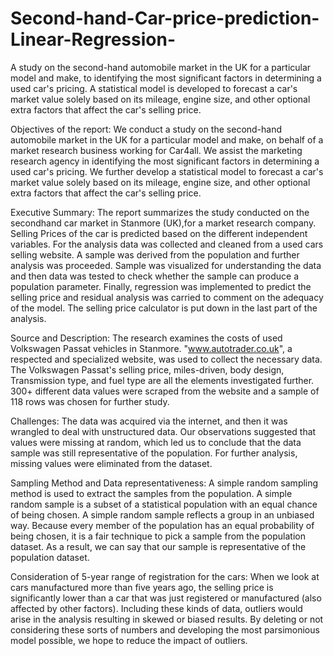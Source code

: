 # Second-hand-Car-price-prediction-Linear-Regression-
A study on the second-hand automobile market in the UK for a particular model and  make, to identifying the most significant factors in determining a used car's pricing. A statistical model is developed to forecast a car's market value solely based on its  mileage, engine size, and other optional extra factors that affect the car's selling price.

Objectives of the report:
We conduct a study on the second-hand automobile market in the UK for a particular model and 
make, on behalf of a market research business working for Car4all. We assist the marketing 
research agency in identifying the most significant factors in determining a used car's pricing. 
We further develop a statistical model to forecast a car's market value solely based on its 
mileage, engine size, and other optional extra factors that affect the car's selling price.

Executive Summary:
The report summarizes the study conducted on the secondhand car market in Stanmore
(UK),for a market research company. Selling Prices of the car is predicted based on the 
different independent variables. For the analysis data was collected and cleaned from a used 
cars selling website. A sample was derived from the population and further analysis was 
proceeded. Sample was visualized for understanding the data and then data was tested to 
check whether the sample can produce a population parameter. Finally, regression was 
implemented to predict the selling price and residual analysis was carried to comment on the 
adequacy of the model. The selling price calculator is put down in the last part of the analysis.

Source and Description:
The research examines the costs of used Volkswagen Passat vehicles in Stanmore. "www.autotrader.co.uk", a respected and specialized website, was used to collect the necessary data. The Volkswagen Passat's selling price, miles-driven, body design, 
Transmission type, and fuel type are all the elements investigated further. 300+ different data 
values were scraped from the website and a sample of 118 rows was chosen for further study.

Challenges: 
The data was acquired via the internet, and then it was wrangled to deal with 
unstructured data. Our observations suggested that values were missing at random, which led 
us to conclude that the data sample was still representative of the population. For further 
analysis, missing values were eliminated from the dataset.

Sampling Method and Data representativeness: 
A simple random sampling method is used 
to extract the samples from the population. A simple random sample is a subset of a statistical 
population with an equal chance of being chosen. A simple random sample reflects a group in 
an unbiased way. Because every member of the population has an equal probability of being 
chosen, it is a fair technique to pick a sample from the population dataset. As a result, we can 
say that our sample is representative of the population dataset.

Consideration of 5-year range of registration for the cars:
When we look at cars manufactured more than five years ago, the selling price is significantly 
lower than a car that was just registered or manufactured (also affected by other factors). 
Including these kinds of data, outliers would arise in the analysis resulting in skewed or biased 
results. By deleting or not considering these sorts of numbers and developing the most 
parsimonious model possible, we hope to reduce the impact of outliers.

